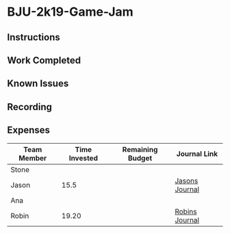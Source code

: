 # BJU-2k19-Game-Jam
## Instructions

## Work Completed

## Known Issues

## Recording

## Expenses
|Team Member|Time Invested|Remaining Budget|Journal Link|
|-----------|-------------|----------------|------------|
|Stone|
|Jason|15.5||[Jasons Journal](https://github.com/cps-209-group-project/BJU-2k19-Game-Jam/wiki/JasonsJournal)|
|Ana|
|Robin|19.20||[Robins Journal](https://github.com/cps-209-group-project/BJU-2k19-Game-Jam/wiki/RobinsJournal)|
